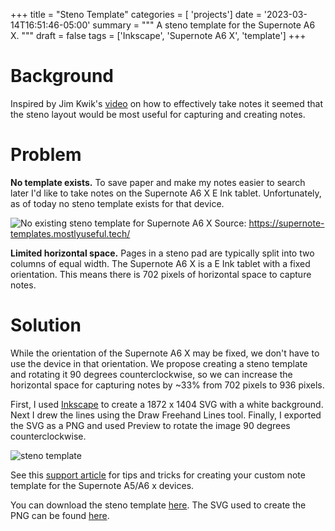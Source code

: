 +++
title = "Steno Template"
categories = [ 'projects']
date = '2023-03-14T16:51:46-05:00'
summary = """
A steno template for the Supernote A6 X.
"""
draft = false
tags = ['Inkscape', 'Supernote A6 X', 'template']
+++

# Background
Inspired by Jim Kwik's [video](https://youtu.be/jBHLC8dff48) 
on how to effectively take notes it seemed that the steno layout would be most 
useful for capturing and creating notes.

# Problem

**No template exists.** 
To save paper and make my notes easier to search later I'd like to take notes on 
the Supernote A6 X E Ink tablet. Unfortunately, as of today no steno template 
exists for that device.

![No existing steno template for Supernote A6 X](/images/existing-supernote-templates.png) 
Source: https://supernote-templates.mostlyuseful.tech/

**Limited horizontal space.**
Pages in a steno pad are typically split into two columns of equal width. The 
Supernote A6 X is a E Ink tablet with a fixed orientation. This means there is 
702 pixels of horizontal space to capture notes. 

# Solution

While the orientation of the Supernote A6 X may be fixed, we don't have to use 
the device in that orientation. We propose creating a steno template and 
rotating it 90 degrees counterclockwise, so we can increase the horizontal 
space for capturing notes by ~33% from 702 pixels to 936 pixels. 
 
First, I used [Inkscape](https://inkscape.org/) to create a 1872 x 1404 SVG with 
a white background. Next I drew the lines using the Draw Freehand Lines tool. 
Finally, I exported the SVG as a PNG and used Preview to rotate the image 
90 degrees counterclockwise.

![steno template](/projects/steno-template/steno.png)

See this [support article](https://support.supernote.com/article/15/make-customized-note-template) 
for tips and tricks for creating your custom note template for the Supernote A5/A6 x devices.

You can download the steno template [here](/projects/steno-template/steno.png). The SVG used to
create the PNG can be found [here](/projects/steno-template/supernote_a6x_steno.svg).
